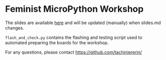 # Feminist MicroPython Workshop

The slides are available [here](https://pads.c3w.at/slide/#/2/slide/view/HfvsVYaL9wo9mhYGjOhWe11nSfd4Fd-NNQDzGRna3T0/) and will be updated (manually) when slides.md changes.

`flash_and_check.py` contains the flashing and testing script used to automated preparing the boards for the workshop.

For any questions, please contact https://github.com/tachiniererin/
